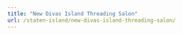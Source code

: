 ```yaml
---
title: "New Divas Island Threading Salon"
url: /staten-island/new-divas-island-threading-salon/
---
```


